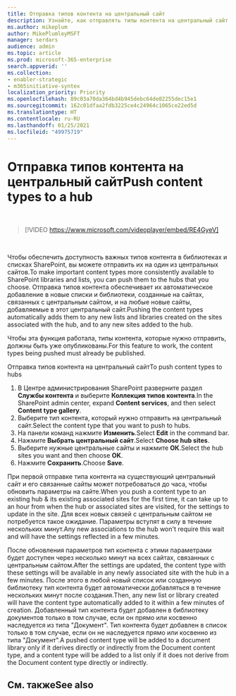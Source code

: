 ```yaml
---
title: Отправка типов контента на центральный сайт
description: Узнайте, как отправлять типы контента на центральный сайт
ms.author: mikeplum
author: MikePlumleyMSFT
manager: serdars
audience: admin
ms.topic: article
ms.prod: microsoft-365-enterprise
search.appverid: ''
ms.collection:
- enabler-strategic
- m365initiative-syntex
localization_priority: Priority
ms.openlocfilehash: 89c03a70da364bd4b945debc64de02255dec15e1
ms.sourcegitcommit: 162c01dfaa2fdb3225ce4c24964c1065ce22ed5d
ms.translationtype: HT
ms.contentlocale: ru-RU
ms.lasthandoff: 01/25/2021
ms.locfileid: "49975719"
---
```

# <a name="push-content-types-to-a-hub"></a><span data-ttu-id="19727-103">Отправка типов контента на центральный сайт</span><span class="sxs-lookup"><span data-stu-id="19727-103">Push content types to a hub</span></span>

</br>

> [!VIDEO https://www.microsoft.com/videoplayer/embed/RE4GyeV]  

</br>


<span data-ttu-id="19727-104">Чтобы обеспечить доступность важных типов контента в библиотеках и списках SharePoint, вы можете отправить их на один из центральных сайтов.</span><span class="sxs-lookup"><span data-stu-id="19727-104">To make important content types more consistently available to SharePoint libraries and lists, you can push them to the hubs that you choose.</span></span> <span data-ttu-id="19727-105">Отправка типов контента обеспечивает их автоматическое добавление в новые списки и библиотеки, созданные на сайтах, связанных с центральным сайтом, и на любые новые сайты, добавляемые в этот центральный сайт.</span><span class="sxs-lookup"><span data-stu-id="19727-105">Pushing the content types automatically adds them to any new lists and libraries created on the sites associated with the hub, and to any new sites added to the hub.</span></span>

<span data-ttu-id="19727-106">Чтобы эта функция работала, типы контента, которые нужно отправить, должны быть уже опубликованы.</span><span class="sxs-lookup"><span data-stu-id="19727-106">For this feature to work, the content types being pushed must already be published.</span></span>

<span data-ttu-id="19727-107">Отправка типов контента на центральный сайт</span><span class="sxs-lookup"><span data-stu-id="19727-107">To push content types to hubs</span></span>

1. <span data-ttu-id="19727-108">В Центре администрирования SharePoint разверните раздел **Службы контента** и выберите **Коллекция типов контента**.</span><span class="sxs-lookup"><span data-stu-id="19727-108">In the SharePoint admin center, expand **Content services**, and then select **Content type gallery**.</span></span>
2. <span data-ttu-id="19727-109">Выберите тип контента, который нужно отправить на центральный сайт.</span><span class="sxs-lookup"><span data-stu-id="19727-109">Select the content type that you want to push to hubs.</span></span>
3. <span data-ttu-id="19727-110">На панели команд нажмите **Изменить**.</span><span class="sxs-lookup"><span data-stu-id="19727-110">Select **Edit** in the command bar.</span></span>
4. <span data-ttu-id="19727-111">Нажмите **Выбрать центральный сайт**.</span><span class="sxs-lookup"><span data-stu-id="19727-111">Select **Choose hub sites**.</span></span>
5. <span data-ttu-id="19727-112">Выберите нужные центральные сайты и нажмите **ОК**.</span><span class="sxs-lookup"><span data-stu-id="19727-112">Select the hub sites you want and then choose **OK**.</span></span>
6. <span data-ttu-id="19727-113">Нажмите **Сохранить**.</span><span class="sxs-lookup"><span data-stu-id="19727-113">Choose **Save**.</span></span>

<span data-ttu-id="19727-114">При первой отправке типа контента на существующий центральный сайт и его связанные сайты может потребоваться до часа, чтобы обновить параметры на сайте.</span><span class="sxs-lookup"><span data-stu-id="19727-114">When you push a content type to an existing hub & its existing associated sites for the first time, it can take up to an hour from when the hub or associated sites are visited, for the settings to update in the site.</span></span> <span data-ttu-id="19727-115">Для всех новых связей с центральным сайтом не потребуется такое ожидание. Параметры вступят в силу в течение нескольких минут.</span><span class="sxs-lookup"><span data-stu-id="19727-115">Any new associations to the hub won't require this wait and will have the settings reflected in a few minutes.</span></span>

<span data-ttu-id="19727-116">После обновления параметров тип контента с этими параметрами будет доступен через несколько минут на всех сайтах, связанных с центральным сайтом.</span><span class="sxs-lookup"><span data-stu-id="19727-116">After the settings are updated, the content type with these settings will be available in any newly associated site with the hub in a few minutes.</span></span> <span data-ttu-id="19727-117">После этого в любой новый список или созданную библиотеку тип контента будет автоматически добавляться в течение нескольких минут после создания.</span><span class="sxs-lookup"><span data-stu-id="19727-117">Then, any new list or library created will have the content type automatically added to it within a few minutes of creation.</span></span> <span data-ttu-id="19727-118">Добавленный тип контента будет добавлен в библиотеку документов только в том случае, если он прямо или косвенно наследуется из типа "Документ". Тип контента будет добавлен в список только в том случае, если он не наследуется прямо или косвенно из типа "Документ".</span><span class="sxs-lookup"><span data-stu-id="19727-118">A pushed content type will be added to a document library only if it derives directly or indirectly from the Document content type, and a content type will be added to a list only if it does not derive from the Document content type directly or indirectly.</span></span>

## <a name="see-also"></a><span data-ttu-id="19727-119">См. также</span><span class="sxs-lookup"><span data-stu-id="19727-119">See also</span></span>
